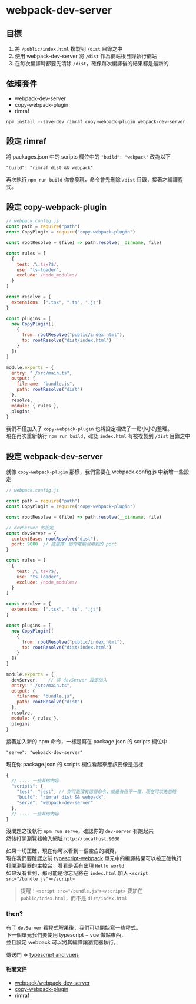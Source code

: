 
# webpack-dev-server

## 目標
1. 將 `/public/index.html` 複製到 `/dist` 目錄之中
2. 使用 webpack-dev-server 將 `/dist` 作為網站根目錄執行網站
3. 在每次編譯時都要先清除 `/dist`，確保每次編譯後的結果都是最新的

## 依賴套件
- webpack-dev-server
- copy-webpack-plugin
- rimraf

```shell
npm install --save-dev rimraf copy-webpack-plugin webpack-dev-server
```

## 設定 rimraf
將 packages.json 中的 scripts 欄位中的 `"build": "webpack"` 改為以下
```
"build": "rimraf dist && webpack"
```

再次執行 `npm run build` 你會發現，命令會先刪除 `/dist` 目錄，接著才編譯程式。

## 設定 copy-webpack-plugin
```javascript
// webpack.config.js
const path = require("path")
const CopyPlugin = require("copy-webpack-plugin")

const rootResolve = (file) => path.resolve(__dirname, file)

const rules = [
  {
    test: /\.tsx?$/,
    use: "ts-loader",
    exclude: /node_modules/
  }
]

const resolve = {
  extensions: [".tsx", ".ts", ".js"]
}

const plugins = [
  new CopyPlugin([
    {
      from: rootResolve("public/index.html"),
      to: rootResolve("dist/index.html")
    }
  ])
]

module.exports = {
  entry: "./src/main.ts",
  output: {
    filename: "bundle.js",
    path: rootResolve("dist")
  },
  resolve,
  module: { rules },
  plugins
}
```

我們不僅加入了 `copy-webpack-plugin` 也將設定檔做了一點小小的整理。  
現在再次重新執行 `npm run build`，確認 `index.html` 有被複製到 `/dist` 目錄之中

## 設定 webpack-dev-server
就像 `copy-webpack-plugin` 那樣，我們需要在 webpack.config.js 中新增一些設定
```javascript
// webpack.config.js

const path = require("path")
const CopyPlugin = require("copy-webpack-plugin")

const rootResolve = (file) => path.resolve(__dirname, file)

// devServer 的設定
const devServer = {
  contentBase: rootResolve("dist"),
  port: 9000  // 請選擇一個你電腦沒用到的 port
}

const rules = [
  {
    test: /\.tsx?$/,
    use: "ts-loader",
    exclude: /node_modules/
  }
]

const resolve = {
  extensions: [".tsx", ".ts", ".js"]
}

const plugins = [
  new CopyPlugin([
    {
      from: rootResolve("public/index.html"),
      to: rootResolve("dist/index.html")
    }
  ])
]

module.exports = {
  devServer,    // 將 devServer 設定加入
  entry: "./src/main.ts",
  output: {
    filename: "bundle.js",
    path: rootResolve("dist")
  },
  resolve,
  module: { rules },
  plugins
}
```

接著加入新的 npm 命令，一樣是寫在 package.json 的 scripts 欄位中

```
"serve": "webpack-dev-server"
```

現在你 package.json 的 scripts 欄位看起來應該要像是這樣
```javascript
{
  // .... 一些其他內容
  "scripts": {
    "test": "jest", // 你可能沒有這個命令，或是有但不一樣，現在可以先忽略
    "build": "rimraf dist && webpack",
    "serve": "webpack-dev-server"
  },
  // .... 一些其他內容
}
```

沒問題之後執行 `npm run serve`，確認你的 `dev-server` 有跑起來  
然後打開瀏覽器輸入網址 `http://localhost:9000`  

如果一切正確，現在你可以看到一個空白的網頁，  
現在我們要確認之前 [typescript-webpack](https://github.com/cian6390/vue-spa/blob/master/documents/typescript-webpack.md) 單元中的編譯結果可以被正確執行  
打開瀏覽器的主控台，看看是否有出現 `Hello world`  
如果沒有看到，那可能是你忘記將在 `index.html` 加入 `<script src="/bundle.js"></script>`

> 提醒！`<script src="/bundle.js"></script>` 要加在 `public/index.html`，而不是 `dist/index.html`

### then?
有了 `devServer` 看程式解果後，我們可以開始寫一些程式。  
下一個單元我們要使用 typescript + vue 做點東西，  
並且設定 webpack 可以將其編譯讓瀏覽器執行。

傳送門 => [typescript and vuejs](https://github.com/cian6390/vue-spa/blob/master/documents/typescript-and-vuejs.md)

#### 相關文件
- [webpack/webpack-dev-server](https://github.com/webpack/webpack-dev-server)
- [copy-webpack-plugin](https://github.com/webpack-contrib/copy-webpack-plugin)
- [rimraf](https://github.com/isaacs/rimraf)
